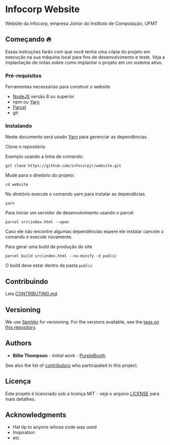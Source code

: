 # Infocorp Website

Website da Infocorp, empresa Júnior do Instituto de Computação, UFMT

## Começando 🔥

Essas instruções farão com que você tenha uma cópia do projeto em execução na sua máquina local para fins de desenvolvimento e teste. Veja a implantação de notas sobre como implantar o projeto em um sistema ativo.

### Pré-requisitos

Ferramentas necessárias para construir o website

* [NodeJS](https://nodejs.org/en/) versão 8 ou superior
* npm ou [Yarn](https://yarnpkg.com/lang/en/docs/install/#debian-stable)
* [Parcel](https://parceljs.org/getting_started.html)
* git

### Instalando

Neste documento será usado [Yarn](ttps://yarnpkg.com/lang/en/docs/install/#debian-stable) para gerenciar as dependências.

Clone o repositório

Exemplo usando a linha de comando:
```
git clone https://github.com/infocorpjr/website.git
```

Mude para o diretório do projeto:
```
cd website
```

No diretório execute o comando yarn para instalar as dependêcias.
```
yarn
```

Para iniciar um servidor de desenvolvimento usando o parcel
```
parcel src\index.html --open
```

Caso ele não encontre algumas dependências espere ele instalar cancele o comando
e execute novamente.

Para gerar uma build de produção do site
```
parcel build src\index.html --no-minify -d public
```
O build deve estar dentro da pasta `public`

## Contribuindo

Leia [CONTRIBUTING.md](CONTRIBUTING.md).

## Versioning

We use [SemVer](http://semver.org/) for versioning. For the versions available, see the [tags on this repository](https://github.com/your/project/tags).

## Authors

* **Billie Thompson** - *Initial work* - [PurpleBooth](https://github.com/PurpleBooth)

See also the list of [contributors](https://github.com/your/project/contributors) who participated in this project.

## Licença

Este projeto é licenciado sob a licença MIT - veja o arquivo [LICENSE](LICENSE) para mais detalhes. 

## Acknowledgments

* Hat tip to anyone whose code was used
* Inspiration
* etc
